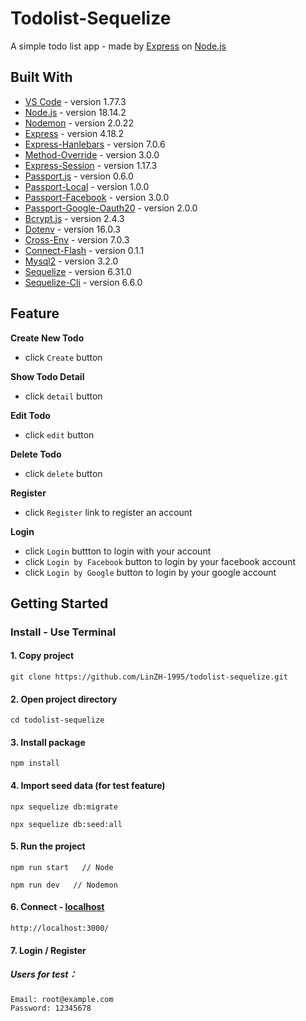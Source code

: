 # Todolist-Sequelize

A simple todo list app - made by [Express](https://expressjs.com/) on [Node.js](https://nodejs.org/en/)

## Built With
* [VS Code](https://code.visualstudio.com/) - version 1.77.3
* [Node.js](https://nodejs.org/en/) - version 18.14.2
* [Nodemon](https://github.com/remy/nodemon) - version 2.0.22
* [Express](https://github.com/expressjs/express) - version 4.18.2
* [Express-Hanlebars](https://github.com/express-handlebars/express-handlebars) - version 7.0.6
* [Method-Override](https://github.com/expressjs/method-override#readme) - version 3.0.0
* [Express-Session](https://github.com/expressjs/session#readme) - version 1.17.3
* [Passport.js](https://github.com/jaredhanson/passport) - version 0.6.0
* [Passport-Local](https://github.com/jaredhanson/passport-local) - version 1.0.0
* [Passport-Facebook](https://github.com/jaredhanson/passport-facebook) - version 3.0.0
* [Passport-Google-Oauth20](https://github.com/jaredhanson/passport-google-oauth2) - version 2.0.0
* [Bcrypt.js](https://github.com/dcodeIO/bcrypt.js#readme) - version 2.4.3
* [Dotenv](https://github.com/motdotla/dotenv#readme) - version 16.0.3
* [Cross-Env](https://github.com/kentcdodds/cross-env#readme) - version 7.0.3
* [Connect-Flash](https://github.com/jaredhanson/connect-flash#readme) - version 0.1.1
* [Mysql2](https://github.com/sidorares/node-mysql2#readme) - version 3.2.0
* [Sequelize](https://github.com/sequelize/sequelize) - version 6.31.0
* [Sequelize-Cli](https://github.com/sequelize/cli) - version 6.6.0

## Feature
**Create New Todo**
* click ```Create``` button

**Show Todo Detail**
* click ```detail``` button

**Edit Todo**
* click ```edit``` button

**Delete Todo**
* click ```delete``` button

**Register**
* click ```Register``` link to register an account

**Login**
* click ```Login``` buttton to login with your account
* click ```Login by Facebook``` button to login by your facebook account
* click ```Login by Google``` button to login by your google account

## Getting Started
### Install - Use Terminal

#### 1. Copy project
```
git clone https://github.com/LinZH-1995/todolist-sequelize.git
```
#### 2. Open project directory
```
cd todolist-sequelize
```
#### 3. Install package
```
npm install
```
#### 4. Import seed data (for test feature)
```
npx sequelize db:migrate
```
```
npx sequelize db:seed:all
```
#### 5. Run the project
```
npm run start   // Node
```
```
npm run dev   // Nodemon
```
#### 6. Connect - [localhost](http://localhost:3000/)
```
http://localhost:3000/
```
#### 7. Login / Register
##### **Users for test：**
```
Email: root@example.com
Password: 12345678
```

